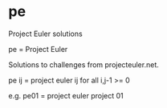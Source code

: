 # pe
Project Euler solutions

pe = Project Euler

Solutions to challenges from projecteuler.net.

pe ij = project euler ij for all i,j-1 >= 0

e.g.
  pe01 = project euler project 01
